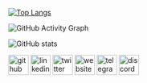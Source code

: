 
[//]: # (### Hi There,<br>)

[//]: # (I'm DarkEB1 -EBI is shrimp in Japanese-. Currently working as a developer for the unit network - helping to create a better future through the more equitable)

[//]: # (distribution of wealth. Self taught in every language I know. Feel free to reach me at any of my socials outlined in the icons below! <br>)

[//]: # (Rgds,<br> )

[//]: # (DarkEB1)



 


[![Top Langs](https://github-readme-stats.vercel.app/api/top-langs/?username=DarkEB1)](https://github.com/anuraghazra/github-readme-stats)



![GitHub Activity Graph](https://activity-graph.herokuapp.com/graph?username=DarkEB1)  

![GitHub stats](https://github-readme-stats.vercel.app/api?username=DarkEB1&show_icons=true&count_private=true)  


[<img src='https://cdn.jsdelivr.net/npm/simple-icons@3.0.1/icons/github.svg' alt='github' height='40'>](https://github.com/DarkEB1)  [<img src='https://cdn.jsdelivr.net/npm/simple-icons@3.0.1/icons/linkedin.svg' alt='linkedin' height='40'>](https://www.linkedin.com/in/unitventures/)  [<img src='https://cdn.jsdelivr.net/npm/simple-icons@3.0.1/icons/twitter.svg' alt='twitter' height='40'>](https://twitter.com/nicholas_dunn_)  [<img src='https://cdn.jsdelivr.net/npm/simple-icons@3.0.1/icons/icloud.svg' alt='website' height='40'>](https://www.unit.network/)  [<img src='https://cdn.jsdelivr.net/npm/simple-icons@3.0.1/icons/telegram.svg' alt='telegram' height='40'>](https://web.telegram.org/k/#@Nicholas_Dunn)  [<img src='https://cdn.jsdelivr.net/npm/simple-icons@3.0.1/icons/discord.svg' alt='discord' height='40'>](https://discord.gg/!EB1#1053) 

